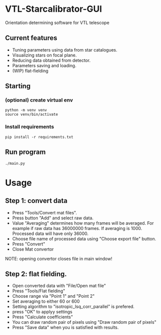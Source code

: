 # VTL-Starcalibrator-GUI
Orientation determining software for VTL telescope
## Current features
* Tuning parameters using data from star catalogues.
* Visualizing stars on focal plane.
* Reducing data obtained from detector.
* Parameters saving and loading.
* (WIP) flat-fielding
## Starting
### (optional) create virtual env
```console
python -m venv venv
source venv/bin/activate
```
### Install requirements
```console
pip install -r requirements.txt
```
## Run program
```console
./main.py
```

# Usage
## Step 1: convert data
* Press "Tools/Convert mat files". 
* Press button "Add" and select raw data.
* Value "Averaging" determines how many frames will be averaged. For example if raw data has 36000000 frames. If averaging is 1000. Processed data will have only 36000.
* Choose file name of processed data using "Choose export file" button.
* Press "Convert"
* Close Mat convertor

NOTE: opening convertor closes file in main window!

## Step 2: flat fielding.
* Open converted data with "File/Open mat file"
* Press "Tools/Flat fielding"
* Choose range via "Point 1" and "Point 2"
* Set averaging to either 60 or 600
* Setting algorithm to "isotropic_lsq_corr_parallel" is prefered.
* press "OK" to applyy settings
* Press "Calculate coefficients"
* You can draw random pair of pixels using "Draw random pair of pixels"
* Press "Save data" when you is satisfied with results.


